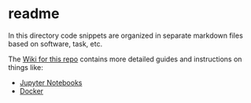 # readme
 In this directory code snippets are organized in separate markdown files based on software, task, etc.
 
 The [Wiki for this repo](https://github.com/RobertsLab/code/wiki) contains more detailed guides and instructions on things like:
 
 - [Jupyter Notebooks](https://github.com/RobertsLab/code/wiki/Jupyter-Notebook-Guide)
 - [Docker](https://github.com/RobertsLab/code/wiki/docker)

